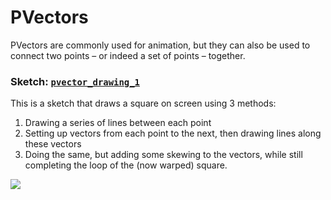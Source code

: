 # PVectors

PVectors are commonly used for animation, but they can also be used to connect two points – or indeed a set of points – together.


### Sketch: [`pvector_drawing_1`](pvector_drawing_1/pvector_drawing_1.pde)

This is a sketch that draws a square on screen using 3 methods:
1. Drawing a series of lines between each point
2. Setting up vectors from each point to the next, then drawing lines along these vectors
3. Doing the same, but adding some skewing to the vectors, while still completing the loop of the (now warped) square.


![](pvector_drawing_1)  

